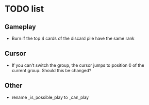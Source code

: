 # TODO list

## Gameplay

* Burn if the top 4 cards of the discard pile have the same rank

## Cursor

* If you can't switch the group, the cursor jumps to position 0 of the current group. Should this be changed?

## Other

* rename _is_possible_play to _can_play
